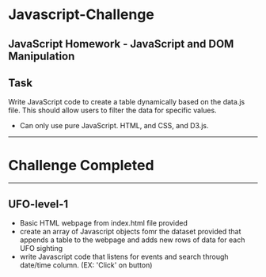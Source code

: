 # Javascript-Challenge
JavaScript Homework - JavaScript and DOM Manipulation
--------------------------------
## Task
Write JavaScript code to create a table dynamically based on the data.js file.
This should allow users to filter the data for specific values.
- Can only use pure JavaScript. HTML, and CSS, and D3.js.
---------------------------------
# Challenge Completed
--------------------
## UFO-level-1
- Basic HTML webpage from index.html file provided
- create an array of Javascript objects fomr the dataset provided that appends a table to the webpage and adds new rows of data for each UFO sighting
- write Javascript code that listens for events and search through date/time column. (EX: 'Click' on button)